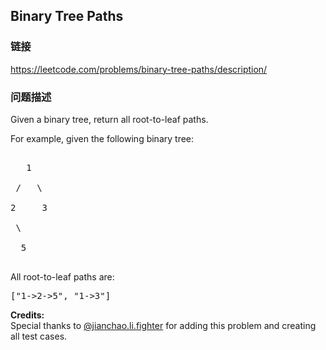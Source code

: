 ## Binary Tree Paths  
### 链接  
https://leetcode.com/problems/binary-tree-paths/description/  
### 问题描述

Given a binary tree, return all root-to-leaf paths.



For example, given the following binary tree:



<pre>
   1
 /   \
2     3
 \
  5
</pre>



All root-to-leaf paths are:
<pre>["1->2->5", "1->3"]</pre>


**Credits:**<br />Special thanks to [@jianchao.li.fighter](https://leetcode.com/discuss/user/jianchao.li.fighter) for adding this problem and creating all test cases.
